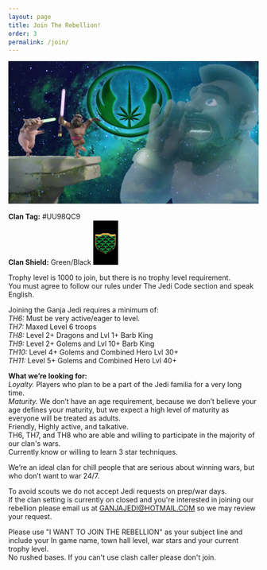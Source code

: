 ```yaml
---
layout: page
title: Join The Rebellion!
order: 3
permalink: /join/
---
```


![Spirit Call](/spirit.jpg)

**Clan Tag:** #UU98QC9 <br/>
**Clan Shield:** Green/Black <img src="/badge.jpg" width="50px"/>

Trophy level is 1000 to join, but there is no trophy level requirement. <br/>
You must agree to follow our rules under The Jedi Code section and speak English. 

Joining the Ganja Jedi requires a minimum of: <br/>
*TH6:*  Must be very active/eager to level.   
*TH7:*  Maxed Level 6 troops <br/>
*TH8:*  Level 2+ Dragons and Lvl 1+ Barb King <br/>
*TH9:*  Level 2+ Golems and Lvl 10+ Barb King <br/>
*TH10:* Level 4+ Golems and Combined Hero Lvl 30+ <br/>
*TH11:* Level 5+ Golems and Combined Hero Lvl 40+ <br/>

**What we’re looking for:** <br/>
*Loyalty.*  Players who plan to be a part of the Jedi familia for a very long time. <br/>
*Maturity.* We don’t have an age requirement, because we don’t believe your age defines your maturity, but we expect a high level of maturity as everyone will be treated as adults.  <br/>
Friendly, Highly active, and talkative.  <br/>
TH6, TH7, and TH8 who are able and willing to participate in the majority of our clan's wars. <br/>
Currently know or willing to learn 3 star techniques.  

We’re an ideal clan for chill people that are serious about winning wars, but who don’t want to war 24/7.<br/> 

To avoid scouts we do not accept Jedi requests on prep/war days. <br/>
If the clan setting is currently on closed and you're interested in joining our rebellion please email us at GANJAJEDI@HOTMAIL.COM so we may review your request. <br/>

Please use "I WANT TO JOIN THE REBELLION" as your subject line and include your In game name, town hall level, war stars and your current trophy level. <br/> 
No rushed bases. If you can't use clash caller please don't join.
